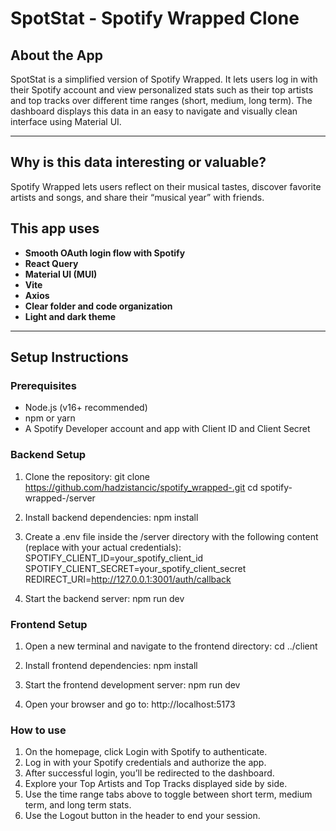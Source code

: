 # SpotStat - Spotify Wrapped Clone

## About the App

SpotStat is a simplified version of Spotify Wrapped. It lets users log in with their Spotify account and view personalized stats such as their top artists and top tracks over different time ranges (short, medium, long term). The dashboard displays this data in an easy to navigate and visually clean interface using Material UI.

---

## Why is this data interesting or valuable?

Spotify Wrapped lets users reflect on their musical tastes, discover favorite artists and songs, and share their “musical year” with friends.

## This app uses

- **Smooth OAuth login flow with Spotify**
- **React Query**
- **Material UI (MUI)**
- **Vite**
- **Axios**
- **Clear folder and code organization**
- **Light and dark theme**

---

## Setup Instructions

### Prerequisites

- Node.js (v16+ recommended)
- npm or yarn
- A Spotify Developer account and app with Client ID and Client Secret

### Backend Setup

1. Clone the repository:
   git clone https://github.com/hadzistancic/spotify_wrapped-.git
   cd spotify-wrapped-/server

2. Install backend dependencies:
   npm install

3. Create a .env file inside the /server directory with the following content (replace with your actual credentials):
   SPOTIFY_CLIENT_ID=your_spotify_client_id
   SPOTIFY_CLIENT_SECRET=your_spotify_client_secret
   REDIRECT_URI=http://127.0.0.1:3001/auth/callback

4. Start the backend server:
   npm run dev

### Frontend Setup

1. Open a new terminal and navigate to the frontend directory:
   cd ../client

2. Install frontend dependencies:
   npm install

3. Start the frontend development server:
   npm run dev

4. Open your browser and go to:
   http://localhost:5173

### How to use

1. On the homepage, click Login with Spotify to authenticate.
2. Log in with your Spotify credentials and authorize the app.
3. After successful login, you’ll be redirected to the dashboard.
4. Explore your Top Artists and Top Tracks displayed side by side.
5. Use the time range tabs above to toggle between short term, medium term, and long term stats.
6. Use the Logout button in the header to end your session.
